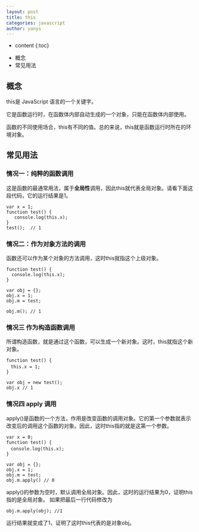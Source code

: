 ```yaml
---
layout: post
title: this
categories: javascript
author: yanys
---
```


* content
{:toc}

- 概念
- 常见用法






## 概念
this是 JavaScript 语言的一个关键字。  

它是函数运行时，在函数体内部自动生成的一个对象，只能在函数体内部使用。  

函数的不同使用场合，this有不同的值。总的来说，this就是函数运行时所在的环境对象。

## 常见用法
### 情况一：纯粹的**函数调用**  

这是函数的最通常用法，属于**全局性**调用，因此this就代表全局对象。请看下面这段代码，它的运行结果是1。
```
var x = 1;
function test() {
   console.log(this.x);
}
test();  // 1

```
### 情况二：作为**对象方法**的调用  

函数还可以作为某个对象的方法调用，这时this就指这个上级对象。
```
function test() {
  console.log(this.x);
}

var obj = {};
obj.x = 1;
obj.m = test;

obj.m(); // 1
```

### 情况三 作为**构造函数**调用  

所谓构造函数，就是通过这个函数，可以生成一个新对象。这时，this就指这个新对象。
```
function test() {
　this.x = 1;
}

var obj = new test();
obj.x // 1

```
### 情况四 **apply** 调用
apply()是函数的一个方法，作用是改变函数的调用对象。它的第一个参数就表示改变后的调用这个函数的对象。因此，这时this指的就是这第一个参数。
```
var x = 0;
function test() {
　console.log(this.x);
}

var obj = {};
obj.x = 1;
obj.m = test;
obj.m.apply() // 0
```
apply()的参数为空时，默认调用全局对象。因此，这时的运行结果为0，证明this指的是全局对象。
如果把最后一行代码修改为
```
obj.m.apply(obj); //1
```
运行结果就变成了1，证明了这时this代表的是对象obj。
